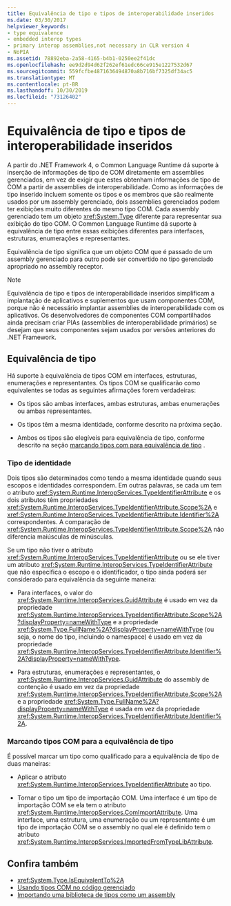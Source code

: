 ```yaml
---
title: Equivalência de tipo e tipos de interoperabilidade inseridos
ms.date: 03/30/2017
helpviewer_keywords:
- type equivalence
- embedded interop types
- primary interop assemblies,not necessary in CLR version 4
- NoPIA
ms.assetid: 78892eba-2a58-4165-b4b1-0250ee2f41dc
ms.openlocfilehash: ee9d2d94d62f262ef61edc66ce915e1227532d67
ms.sourcegitcommit: 559fcfbe4871636494870a8b716bf7325df34ac5
ms.translationtype: MT
ms.contentlocale: pt-BR
ms.lasthandoff: 10/30/2019
ms.locfileid: "73126402"
---
```

# <a name="type-equivalence-and-embedded-interop-types"></a>Equivalência de tipo e tipos de interoperabilidade inseridos

A partir do .NET Framework 4, o Common Language Runtime dá suporte à inserção de informações de tipo de COM diretamente em assemblies gerenciados, em vez de exigir que estes obtenham informações de tipo de COM a partir de assemblies de interoperabilidade. Como as informações de tipo inserido incluem somente os tipos e os membros que são realmente usados por um assembly gerenciado, dois assemblies gerenciados podem ter exibições muito diferentes do mesmo tipo COM. Cada assembly gerenciado tem um objeto <xref:System.Type> diferente para representar sua exibição do tipo COM. O Common Language Runtime dá suporte à equivalência de tipo entre essas exibições diferentes para interfaces, estruturas, enumerações e representantes.

Equivalência de tipo significa que um objeto COM que é passado de um assembly gerenciado para outro pode ser convertido no tipo gerenciado apropriado no assembly receptor.

> [!NOTE]
> Equivalência de tipo e tipos de interoperabilidade inseridos simplificam a implantação de aplicativos e suplementos que usam componentes COM, porque não é necessário implantar assemblies de interoperabilidade com os aplicativos. Os desenvolvedores de componentes COM compartilhados ainda precisam criar PIAs (assemblies de interoperabilidade primários) se desejam que seus componentes sejam usados por versões anteriores do .NET Framework.

## <a name="type-equivalence"></a>Equivalência de tipo

 Há suporte à equivalência de tipos COM em interfaces, estruturas, enumerações e representantes. Os tipos COM se qualificarão como equivalentes se todas as seguintes afirmações forem verdadeiras:

- Os tipos são ambas interfaces, ambas estruturas, ambas enumerações ou ambas representantes.

- Os tipos têm a mesma identidade, conforme descrito na próxima seção.

- Ambos os tipos são elegíveis para equivalência de tipo, conforme descrito na seção [marcando tipos com para equivalência de tipo](#marking-com-types-for-type-equivalence) .

### <a name="type-identity"></a>Tipo de identidade

Dois tipos são determinados como tendo a mesma identidade quando seus escopos e identidades correspondem. Em outras palavras, se cada um tem o atributo <xref:System.Runtime.InteropServices.TypeIdentifierAttribute> e os dois atributos têm propriedades <xref:System.Runtime.InteropServices.TypeIdentifierAttribute.Scope%2A> e <xref:System.Runtime.InteropServices.TypeIdentifierAttribute.Identifier%2A> correspondentes. A comparação de <xref:System.Runtime.InteropServices.TypeIdentifierAttribute.Scope%2A> não diferencia maiúsculas de minúsculas.

Se um tipo não tiver o atributo <xref:System.Runtime.InteropServices.TypeIdentifierAttribute> ou se ele tiver um atributo <xref:System.Runtime.InteropServices.TypeIdentifierAttribute> que não especifica o escopo e o identificador, o tipo ainda poderá ser considerado para equivalência da seguinte maneira:

- Para interfaces, o valor do <xref:System.Runtime.InteropServices.GuidAttribute> é usado em vez da propriedade <xref:System.Runtime.InteropServices.TypeIdentifierAttribute.Scope%2A?displayProperty=nameWithType> e a propriedade <xref:System.Type.FullName%2A?displayProperty=nameWithType> (ou seja, o nome do tipo, incluindo o namespace) é usado em vez da propriedade <xref:System.Runtime.InteropServices.TypeIdentifierAttribute.Identifier%2A?displayProperty=nameWithType>.

- Para estruturas, enumerações e representantes, o <xref:System.Runtime.InteropServices.GuidAttribute> do assembly de contenção é usado em vez da propriedade <xref:System.Runtime.InteropServices.TypeIdentifierAttribute.Scope%2A> e a propriedade <xref:System.Type.FullName%2A?displayProperty=nameWithType> é usada em vez da propriedade <xref:System.Runtime.InteropServices.TypeIdentifierAttribute.Identifier%2A>.

### <a name="marking-com-types-for-type-equivalence"></a>Marcando tipos COM para a equivalência de tipo

 É possível marcar um tipo como qualificado para a equivalência de tipo de duas maneiras:

- Aplicar o atributo <xref:System.Runtime.InteropServices.TypeIdentifierAttribute> ao tipo.

- Tornar o tipo um tipo de importação COM. Uma interface é um tipo de importação COM se ela tem o atributo <xref:System.Runtime.InteropServices.ComImportAttribute>. Uma interface, uma estrutura, uma enumeração ou um representante é um tipo de importação COM se o assembly no qual ele é definido tem o atributo <xref:System.Runtime.InteropServices.ImportedFromTypeLibAttribute>.

## <a name="see-also"></a>Confira também

- <xref:System.Type.IsEquivalentTo%2A>
- [Usando tipos COM no código gerenciado](https://docs.microsoft.com/previous-versions/dotnet/netframework-4.0/3y76b69k(v=vs.100))
- [Importando uma biblioteca de tipos como um assembly](importing-a-type-library-as-an-assembly.md)
